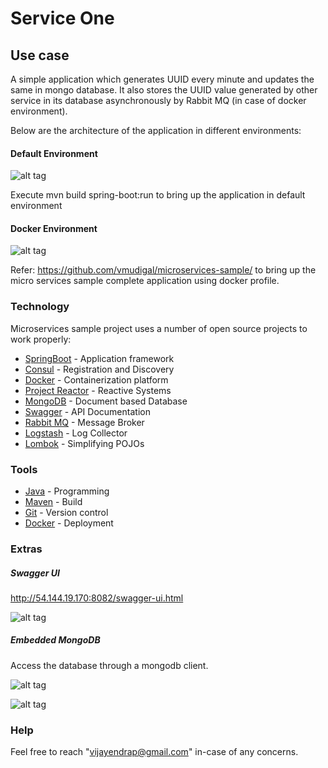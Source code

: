
# Service One

## Use case

A simple application which generates UUID every minute and updates the same in mongo database. It also stores the UUID value generated by other service in its database asynchronously by Rabbit MQ (in case of docker environment).

Below are the architecture of the application in different environments:

#### Default Environment

![alt tag](https://github.com/vmudigal/microservices-sample/blob/version-5/service-one/doc/architecture/service-one%20(default).png?raw=true)   

Execute mvn build spring-boot:run to bring up the application in default environment

#### Docker Environment

![alt tag](https://github.com/vmudigal/microservices-sample/blob/version-5/service-one/doc/architecture/service-one%20(docker).png?raw=true)   

Refer: https://github.com/vmudigal/microservices-sample/ to bring up the micro services sample complete application using docker profile.

### Technology

Microservices sample project uses a number of open source projects to work properly:

* [SpringBoot] - Application framework
* [Consul] - Registration and Discovery
* [Docker] - Containerization platform
* [Project Reactor] - Reactive Systems
* [MongoDB] - Document based Database
* [Swagger] - API Documentation
* [Rabbit MQ] - Message Broker
* [Logstash] - Log Collector
* [Lombok] - Simplifying POJOs

### Tools

* [Java] - Programming
* [Maven] - Build
* [Git] - Version control
* [Docker] - Deployment

### Extras

##### Swagger UI

http://54.144.19.170:8082/swagger-ui.html

![alt tag](https://github.com/vmudigal/microservices-sample/blob/version-5/service-one/doc/tools/swagger.png?raw=true)   

##### Embedded MongoDB

Access the database through a mongodb client.

![alt tag](https://github.com/vmudigal/microservices-sample/blob/version-5/service-one/doc/tools/mongodb-login.png?raw=true)   

![alt tag](https://github.com/vmudigal/microservices-sample/blob/version-5/service-one/doc/tools/mongodb.png?raw=true)   


### Help

Feel free to reach "vijayendrap@gmail.com" in-case of any concerns.

[//]: # (These are reference links used in the body of this note and get stripped out when the markdown processor does its job.)

   [SpringBoot]: <https://projects.spring.io/spring-boot/>
   [Consul]: <https://www.consul.io>
   [Project Reactor]: <https://projectreactor.io/>
   [Docker]: <https://www.docker.com>
   [Maven]: <https://maven.apache.org>
   [Git]: <https://git-scm.com>
   [Java]: <https://go.java>
   [Rabbit MQ]: <https://www.rabbitmq.com/>
   [Swagger]: <https://swagger.io/>
   [Logstash]: <https://www.elastic.co/products/logstash>
   [MongoDB]: <https://www.mongodb.com/>
   [Lombok]: <https://projectlombok.org/>
